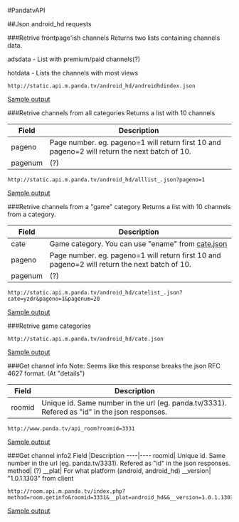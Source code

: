#PandatvAPI

##Json android_hd requests

###Retrive frontpage'ish channels
Returns two lists containing channels data.

adsdata - List with premium/paid channels(?)

hotdata - Lists the channels with most views

```
http://static.api.m.panda.tv/android_hd/androidhdindex.json
```
[Sample output](/jsonsample/androidhdindex.json)

###Retrive channels from all categories
Returns a list with 10 channels

Field  |Description
----|----
pageno   | Page number. eg. pageno=1 will return first 10 and pageno=2 will return the next batch of 10.
pagenum  | (?)

```
http://static.api.m.panda.tv/android_hd/alllist_.json?pageno=1
```
[Sample output](/jsonsample/alllist_.json)

###Retrive channels from a "game" category
Returns a list with 10 channels from a category.

Field  |Description
----|----
cate   | Game category. You can use "ename" from [cate.json](Retrive-game-categories)
pageno   | Page number. eg. pageno=1 will return first 10 and pageno=2 will return the next batch of 10.
pagenum  | (?)


```
http://static.api.m.panda.tv/android_hd/catelist_.json?cate=yzdr&pageno=1&pagenum=20
```
[Sample output](/jsonsample/catelist_.json)

###Retrive game categories
```
http://static.api.m.panda.tv/android_hd/cate.json
```
[Sample output](/jsonsample/cate.json)

###Get channel info
Note: Seems like this response breaks the json RFC 4627 format. (At "details")

Field  |Description
----|----
roomid| Unique id. Same number in the url (eg. panda.tv/3331). Refered as "id" in the json responses.
```
http://www.panda.tv/api_room?roomid=3331
```
[Sample output](/jsonsample/api_room.json)

###Get channel info2
Field  |Description
----|----
roomid| Unique id. Same number in the url (eg. panda.tv/3331). Refered as "id" in the json responses.
method| (?)
__plat| For what platform (android, android_hd)
__version| "1.0.1.1303" from client
```
http://room.api.m.panda.tv/index.php?method=room.getinfo&roomid=3331&__plat=android_hd&&__version=1.0.1.1303
```
[Sample output](/jsonsample/getinfo_room.json)
